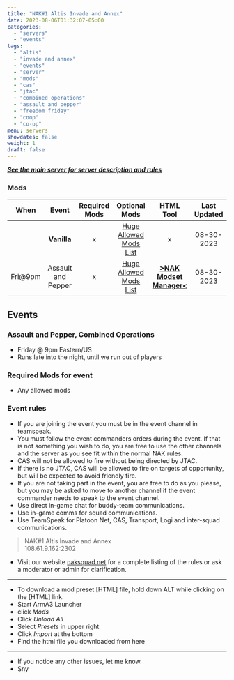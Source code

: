 ```yaml
---
title: "NAK#1 Altis Invade and Annex"
date: 2023-08-06T01:32:07-05:00
categories:
  - "servers"
  - "events"
tags:
  - "altis"
  - "invade and annex"
  - "events"
  - "server"
  - "mods"
  - "cas"
  - "jtac"
  - "combined operations"
  - "assault and pepper"
  - "freedom friday"
  - "coop"
  - "co-op"
menu: servers
showdates: false
weight: 1
draft: false
---
```

[***See the main server for server description and rules***](https://www.naksquad.net/servers/ourservers/)
<!-- more -->
<!-- Table Generator https://www.tablesgenerator.com/markdown_tables -->
<!-- Table data importer https://anywaydata.com/app# -->
### Mods
|**When**| **Event** | **Required Mods** | **Optional Mods** | **HTML Tool** | **Last Updated** |
|:---:|:---:|:---:|:---:|:---:|:---:|
|| **Vanilla** | x | [Huge Allowed Mods List](https://www.naksquad.net/mods/) | x | 08-30-2023 |
|Fri@9pm| Assault and Pepper | x | [Huge Allowed Mods List](https://www.naksquad.net/mods/) | [**>NAK Modset Manager<**](https://dell-wsl.rove-minor.ts.net/?nak1_saltnpepper=450814997,333310405,1638341685,2060770170*,2034363662*,1804716719*,1598735666*,1538673636*,772802287*,423344798*,2480263219*,2467589125*,825179978*,925018569*,570118882*,825172265*,1486853849*,2257686620*) | 08-30-2023 |

## Events

### Assault and Pepper, Combined Operations
- Friday @ 9pm Eastern/US
- Runs late into the night, until we run out of players

### Required Mods for event

- Any allowed mods

### Event rules

- If you are joining the event you must be in the event channel in teamspeak.
- You must follow the event commanders orders during the event. If that is not something you wish to do, you are free to use the other channels and the server as you see fit within the normal NAK rules.
- CAS will not be allowed to fire without being directed by JTAC.
- If there is no JTAC, CAS will be allowed to fire on targets of opportunity, but will be expected to avoid friendly fire.
- If you are not taking part in the event, you are free to do as you please, but you may be asked to move to another channel if the event commander needs to speak to the event channel.
- Use direct in-game chat for buddy-team communications.
- Use in-game comms for squad communications.
- Use TeamSpeak for Platoon Net, CAS, Transport, Logi and inter-squad communications.

> NAK#1 Altis Invade and Annex \
108.61.9.162:2302

- Visit our website [naksquad.net](https://naksquad.net) for a complete listing of the rules or ask a moderator or admin for clarification.
---
- To download a mod preset [HTML] file, hold down ALT while clicking on the [HTML] link.
- Start ArmA3 Launcher
- click <i>Mods</i>
- Click <i>Unload All</i>
- Select <i>Presets</i> in upper right
- Click <i>Import</i> at the bottom
- Find the html file you downloaded from here
---
- If you notice any other issues, let me know.
- Sny